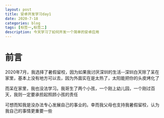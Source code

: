 ```yaml
---
layout: post
title: 安卓开发学习day1
date: 2020-7-18
categories: blog
tags: [标签一,标签二]
description: 今天学习了如何开发一个简单的安卓应用
---
```


 # 前言 

2020年7月，我选择了暑假留校，因为如果我讨厌深圳的生活--深圳白天除了呆在家里，基本上没有地方可以去，因为外面实在是太热了，太阳能把你的头皮烤化了

而呆在家里，我也没法学习。我哥生了两个小孩，一个刚上幼儿园，一个刚过百天，我则一定要承担起照顾小孩的责任

可想而知我是没办法专心发展自己的事业的。幸而我父母也支持我暑假留校，认为我自己的事情更重要一些











